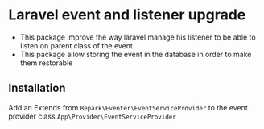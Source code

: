 # Laravel event and listener upgrade

   - This package improve the way laravel manage his listener to be able to listen on parent class of the event
   - This package allow storing the event in the database in order to make them restorable
   
## Installation

   Add an Extends from `Bepark\Eventer\EventServiceProvider` to the event provider class `App\Provider\EventServiceProvider`
      
